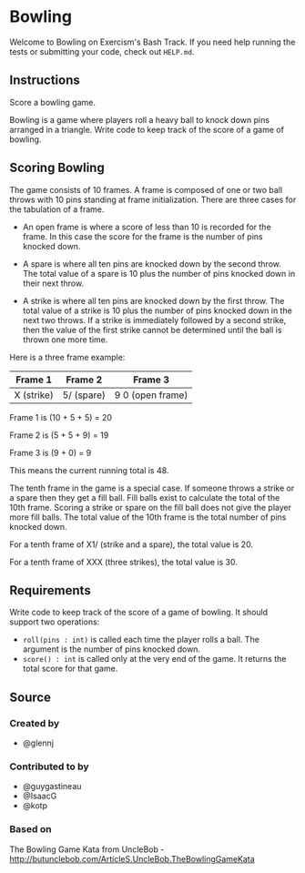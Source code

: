 # Bowling

Welcome to Bowling on Exercism's Bash Track.
If you need help running the tests or submitting your code, check out `HELP.md`.

## Instructions

Score a bowling game.

Bowling is a game where players roll a heavy ball to knock down pins arranged in a triangle.
Write code to keep track of the score of a game of bowling.

## Scoring Bowling

The game consists of 10 frames.
A frame is composed of one or two ball throws with 10 pins standing at frame initialization.
There are three cases for the tabulation of a frame.

* An open frame is where a score of less than 10 is recorded for the frame.
  In this case the score for the frame is the number of pins knocked down.

* A spare is where all ten pins are knocked down by the second throw.
  The total value of a spare is 10 plus the number of pins knocked down in their next throw.

* A strike is where all ten pins are knocked down by the first throw.
  The total value of a strike is 10 plus the number of pins knocked down in the next two throws.
  If a strike is immediately followed by a second strike, then the value of the first strike cannot be determined until the ball is thrown one more time.

Here is a three frame example:

| Frame 1         | Frame 2       | Frame 3                |
| :-------------: |:-------------:| :---------------------:|
| X (strike)      | 5/ (spare)    | 9 0 (open frame)       |

Frame 1 is (10 + 5 + 5) = 20

Frame 2 is (5 + 5 + 9) = 19

Frame 3 is (9 + 0) = 9

This means the current running total is 48.

The tenth frame in the game is a special case.
If someone throws a strike or a spare then they get a fill ball.
Fill balls exist to calculate the total of the 10th frame.
Scoring a strike or spare on the fill ball does not give the player more fill balls.
The total value of the 10th frame is the total number of pins knocked down.

For a tenth frame of X1/ (strike and a spare), the total value is 20.

For a tenth frame of XXX (three strikes), the total value is 30.

## Requirements

Write code to keep track of the score of a game of bowling.
It should support two operations:

* `roll(pins : int)` is called each time the player rolls a ball.
  The argument is the number of pins knocked down.
* `score() : int` is called only at the very end of the game.
  It returns the total score for that game.

## Source

### Created by

- @glennj

### Contributed to by

- @guygastineau
- @IsaacG
- @kotp

### Based on

The Bowling Game Kata from UncleBob - http://butunclebob.com/ArticleS.UncleBob.TheBowlingGameKata